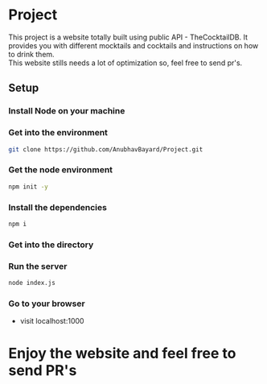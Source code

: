 # Project
This project is a website totally built using public API - TheCocktailDB. It provides you with different mocktails and cocktails and instructions on how to drink them.  
This website stills needs a lot of optimization so, feel free to send pr's.

## Setup

### Install Node on your machine

### Get into the environment
```bash
git clone https://github.com/AnubhavBayard/Project.git
```

### Get the node environment
```bash
npm init -y
```

### Install the dependencies
```bash
npm i
```

### Get into the directory

### Run the server
```bash
node index.js
```

### Go to your browser
- visit localhost:1000

# Enjoy the website and feel free to send PR's

